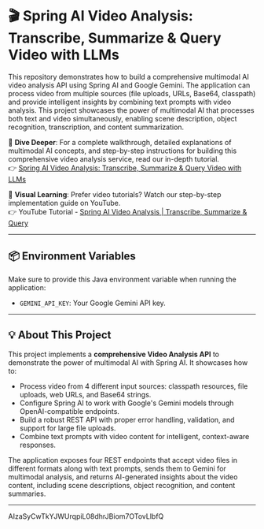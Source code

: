 # 🎬 Spring AI Video Analysis: Transcribe, Summarize & Query Video with LLMs

This repository demonstrates how to build a comprehensive multimodal AI video analysis API using Spring AI and Google Gemini. The application can process video from multiple sources (file uploads, URLs, Base64, classpath) and provide intelligent insights by combining text prompts with video analysis. This project showcases the power of multimodal AI that processes both text and video simultaneously, enabling scene description, object recognition, transcription, and content summarization.

📖 **Dive Deeper**: For a complete walkthrough, detailed explanations of multimodal AI concepts, and step-by-step instructions for building this comprehensive video analysis service, read our in-depth tutorial.<br>
👉 [Spring AI Video Analysis: Transcribe, Summarize & Query Video with LLMs](https://bootcamptoprod.com/spring-ai-video-analysis-guide/)

🎥 **Visual Learning**: Prefer video tutorials? Watch our step-by-step implementation guide on YouTube.<br>
👉 YouTube Tutorial - [Spring AI Video Analysis | Transcribe, Summarize & Query](https://youtu.be/hKxw2HmdEjQ)

---

## 📦 Environment Variables

Make sure to provide this Java environment variable when running the application:

-   `GEMINI_API_KEY`: Your Google Gemini API key.

---

## 💡 About This Project

This project implements a **comprehensive Video Analysis API** to demonstrate the power of multimodal AI with Spring AI. It showcases how to:

*   Process video from 4 different input sources: classpath resources, file uploads, web URLs, and Base64 strings.
*   Configure Spring AI to work with Google's Gemini models through OpenAI-compatible endpoints.
*   Build a robust REST API with proper error handling, validation, and support for large file uploads.
*   Combine text prompts with video content for intelligent, context-aware responses.

The application exposes four REST endpoints that accept video files in different formats along with text prompts, sends them to Gemini for multimodal analysis, and returns AI-generated insights about the video content, including scene descriptions, object recognition, and content summaries.

---

AIzaSyCwTkYJWUrqpiL08dhrJBiom7OTovLlbfQ